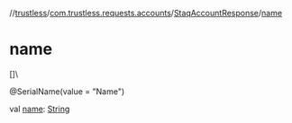 //[trustless](../../../index.md)/[com.trustless.requests.accounts](../index.md)/[StaqAccountResponse](index.md)/[name](name.md)

# name

[]\

@SerialName(value = &quot;Name&quot;)

val [name](name.md): [String](https://kotlinlang.org/api/latest/jvm/stdlib/kotlin/-string/index.html)
